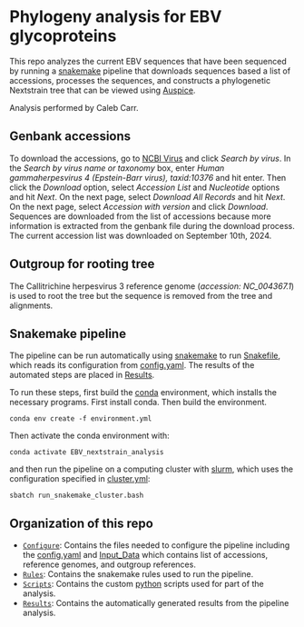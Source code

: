 # Phylogeny analysis for EBV glycoproteins

This repo analyzes the current EBV sequences that have been sequenced by running a [snakemake](https://snakemake.readthedocs.io/) pipeline that downloads sequences based a list of accessions, processes the sequences, and constructs a phylogenetic Nextstrain tree that can be viewed using [Auspice](https://auspice.us/).

Analysis performed by Caleb Carr.

## Genbank accessions

To download the accessions, go to [NCBI Virus](https://www.ncbi.nlm.nih.gov/labs/virus/vssi/#/) and click *Search by virus*. In the *Search by virus name or taxonomy* box, enter *Human gammaherpesvirus 4 (Epstein-Barr virus), taxid:10376* and hit enter. Then click the  *Download* option, select *Accession List* and *Nucleotide* options and hit *Next*. On the next page, select *Download All Records* and hit *Next*. On the next page, select *Accession with version* and click *Download*. Sequences are downloaded from the list of accessions because more information is extracted from the genbank file during the download process. The current accession list was downloaded on September 10th, 2024. 

## Outgroup for rooting tree

The Callitrichine herpesvirus 3  reference genome (*accession: NC_004367.1*) is used to root the tree but the sequence is removed from the tree and alignments.  

## Snakemake pipeline

The pipeline can be run automatically using [snakemake](https://snakemake.readthedocs.io/) to run [Snakefile](Snakefile), which reads its configuration from [config.yaml](Configure/config.yml). The results of the automated steps are placed in [Results](Results/).

To run these steps, first build the [conda](https://docs.conda.io/) environment, which installs the necessary programs. First install conda. Then build the environment.

```
conda env create -f environment.yml
```

Then activate the conda environment with:

```
conda activate EBV_nextstrain_analysis
```

and then run the pipeline on a computing cluster with [slurm](https://slurm.schedmd.com/documentation.html), which uses the configuration specified in [cluster.yml](cluster.yml):

```
sbatch run_snakemake_cluster.bash
```

## Organization of this repo

- [`Configure`](Configure/): Contains the files needed to configure the pipeline including the [config.yaml](Configure/config.yml) and [Input_Data](Configure/Input_Data/) which contains list of accessions, reference genomes, and outgroup references. 
- [`Rules`](Rules/): Contains the snakemake rules used to run the pipeline.
- [`Scripts`](Scripts/): Contains the custom [python](https://www.python.org/) scripts used for part of the analysis.
- [`Results`](Results/): Contains the automatically generated results from the pipeline analysis.